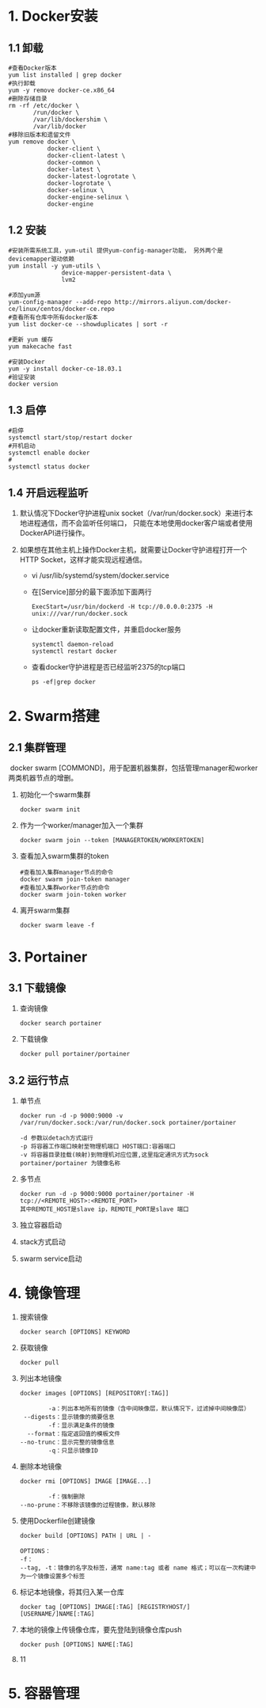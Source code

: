 # 1. Docker安装

## 1.1 卸载

```shell
#查看Docker版本
yum list installed | grep docker
#执行卸载
yum -y remove docker-ce.x86_64
#删除存储目录
rm -rf /etc/docker \
       /run/docker \
       /var/lib/dockershim \
       /var/lib/docker
#移除旧版本和遗留文件
yum remove docker \
           docker-client \
           docker-client-latest \
           docker-common \
           docker-latest \
           docker-latest-logrotate \
           docker-logrotate \
           docker-selinux \
           docker-engine-selinux \
           docker-engine 
```

## 1.2 安装

```shell
#安装所需系统工具，yum-util 提供yum-config-manager功能， 另外两个是devicemapper驱动依赖
yum install -y yum-utils \
               device-mapper-persistent-data \
               lvm2

#添加yum源
yum-config-manager --add-repo http://mirrors.aliyun.com/docker-ce/linux/centos/docker-ce.repo
#查看所有仓库中所有docker版本
yum list docker-ce --showduplicates | sort -r

#更新 yum 缓存
yum makecache fast

#安装Docker
yum -y install docker-ce-18.03.1
#验证安装
docker version
```

## 1.3 启停

```shell
#启停
systemctl start/stop/restart docker
#开机启动
systemctl enable docker
#
systemctl status docker
```



## 1.4 开启远程监听

1. 默认情况下Docker守护进程unix socket（/var/run/docker.sock）来进行本地进程通信，而不会监听任何端口， 只能在本地使用docker客户端或者使用DockerAPI进行操作。

2. 如果想在其他主机上操作Docker主机，就需要让Docker守护进程打开一个HTTP Socket，这样才能实现远程通信。

   - vi /usr/lib/systemd/system/docker.service

   - 在[Service]部分的最下面添加下面两行

     ```shell
     ExecStart=/usr/bin/dockerd -H tcp://0.0.0.0:2375 -H unix:///var/run/docker.sock
     ```

   - 让docker重新读取配置文件，并重启docker服务

     ```shell
     systemctl daemon-reload
     systemctl restart docker
     ```

   - 查看docker守护进程是否已经监听2375的tcp端口

     ```shell
     ps -ef|grep docker
     ```

# 2. Swarm搭建

## 2.1 集群管理

​		docker swarm [COMMOND]，用于配置机器集群，包括管理manager和worker两类机器节点的增删。

1. 初始化一个swarm集群

   ```shell
   docker swarm init
   ```

2. 作为一个worker/manager加入一个集群

   ```shell
   docker swarm join --token [MANAGERTOKEN/WORKERTOKEN]
   ```

3. 查看加入swarm集群的token

   ```shell
   #查看加入集群manager节点的命令
   docker swarm join-token manager
   #查看加入集群worker节点的命令
   docker swarm join-token worker
   ```

4. 离开swarm集群

   ```shell
   docker swarm leave -f
   ```

# 3. Portainer

## 3.1 下载镜像

1. 查询镜像

   ```
   docker search portainer
   ```

2. 下载镜像

   ```
   docker pull portainer/portainer
   ```

## 3.2 运行节点

1. 单节点

   ```shell
   docker run -d -p 9000:9000 -v /var/run/docker.sock:/var/run/docker.sock portainer/portainer
   
   -d 参数以detach方式运行
   -p 将容器工作端口映射至物理机端口 HOST端口:容器端口
   -v 将容器目录挂载(映射)到物理机对应位置,这里指定通讯方式为sock
   portainer/portainer 为镜像名称
   ```

2. 多节点

   ```shell
   docker run -d -p 9000:9000 portainer/portainer -H tcp://<REMOTE_HOST>:<REMOTE_PORT>
   其中REMOTE_HOST是slave ip，REMOTE_PORT是slave 端口
   ```

3. 独立容器启动

4. stack方式启动

5. swarm service启动

# 4. 镜像管理

1. 搜索镜像

   ```shell
   docker search [OPTIONS] KEYWORD
   ```

2. 获取镜像

   ```
   docker pull
   ```

3. 列出本地镜像

   ```
   docker images [OPTIONS] [REPOSITORY[:TAG]]
   
           -a：列出本地所有的镜像（含中间映像层，默认情况下，过滤掉中间映像层）
    --digests：显示镜像的摘要信息
           -f：显示满足条件的镜像
     --format：指定返回值的模板文件
   --no-trunc：显示完整的镜像信息
           -q：只显示镜像ID
   ```

4. 删除本地镜像

   ```
   docker rmi [OPTIONS] IMAGE [IMAGE...]
   
           -f：强制删除
   --no-prune：不移除该镜像的过程镜像，默认移除
   ```

5. 使用Dockerfile创建镜像

   ```
   docker build [OPTIONS] PATH | URL | -
   
   OPTIONS：
   -f：
   --tag, -t：镜像的名字及标签，通常 name:tag 或者 name 格式；可以在一次构建中为一个镜像设置多个标签
   ```

6. 标记本地镜像，将其归入某一仓库

   ```
   docker tag [OPTIONS] IMAGE[:TAG] [REGISTRYHOST/][USERNAME/]NAME[:TAG]
   ```

7. 本地的镜像上传镜像仓库，要先登陆到镜像仓库push

   ```
   docker push [OPTIONS] NAME[:TAG]
   ```

8. 11

   

# 5. 容器管理